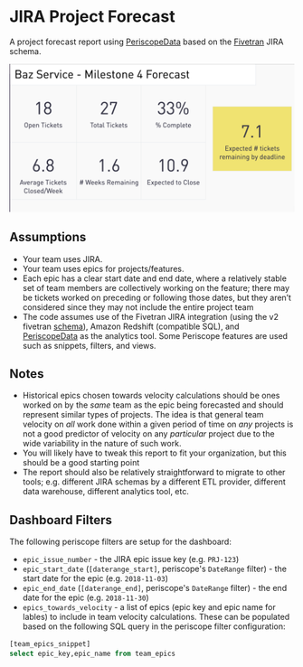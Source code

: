 # JIRA Project Forecast

A project forecast report using [PeriscopeData](https://www.periscopedata.com/) based on the [Fivetran](https://fivetran.com) JIRA schema.

![Periscope Project Forecast](https://github.com/leeorengel/jira_project_forecast/blob/master/project%20forecast.png)

## Assumptions

* Your team uses JIRA.
* Your team uses epics for projects/features.
* Each epic has a clear start date and end date, where a relatively stable set of team members are collectively working on the feature; there may be tickets worked on preceding or following those dates, but they aren’t considered since they may not include the entire project team
* The code assumes use of the Fivetran JIRA integration (using the v2 fivetran [schema](https://fivetran.com/docs/applications/jira#schemainformation)), Amazon Redshift (compatible SQL), and [PeriscopeData](https://www.periscopedata.com/) as the analytics tool. Some Periscope features are used such as snippets, filters, and views.

## Notes

* Historical epics chosen towards velocity calculations should be ones worked on by the _same_ team as the epic being forecasted and should represent similar types of projects. The idea is that general team velocity on _all_ work done within a given period of time on _any_ projects is not a good predictor of velocity on any _particular_ project due to the wide variability in the nature of such work.
* You will likely have to tweak this report to fit your organization, but this should be a good starting point
* The report should also be relatively straightforward to migrate to other tools; e.g. different JIRA schemas by a different ETL provider, different data warehouse, different analytics tool, etc.

## Dashboard Filters 

The following periscope filters are setup for the dashboard:

* `epic_issue_number` - the JIRA epic issue key (e.g. `PRJ-123`)
* `epic_start_date` (`[daterange_start]`, periscope's `DateRange` filter) - the start date for the epic (e.g. `2018-11-03`)
* `epic_end_date` (`[daterange_end]`, periscope's `DateRange` filter) - the end date for the epic (e.g. `2018-11-30`)
* `epics_towards_velocity` - a list of epics (epic key and epic name for lables) to include in team velocity calculations. These can be populated based on the following SQL query in the periscope filter configuration:

```sql
[team_epics_snippet]
select epic_key,epic_name from team_epics
```
